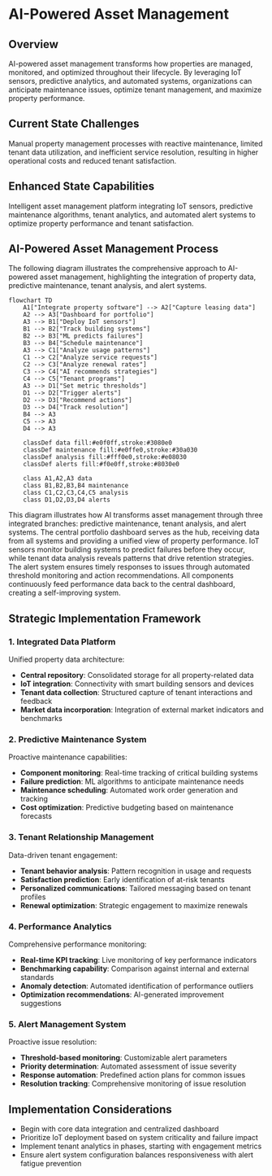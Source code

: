 # AI-Powered Asset Management

## Overview

AI-powered asset management transforms how properties are managed, monitored, and optimized throughout their lifecycle. By leveraging IoT sensors, predictive analytics, and automated systems, organizations can anticipate maintenance issues, optimize tenant management, and maximize property performance.

## Current State Challenges

Manual property management processes with reactive maintenance, limited tenant data utilization, and inefficient service resolution, resulting in higher operational costs and reduced tenant satisfaction.

## Enhanced State Capabilities

Intelligent asset management platform integrating IoT sensors, predictive maintenance algorithms, tenant analytics, and automated alert systems to optimize property performance and tenant satisfaction.

## AI-Powered Asset Management Process

The following diagram illustrates the comprehensive approach to AI-powered asset management, highlighting the integration of property data, predictive maintenance, tenant analysis, and alert systems.

```mermaid
flowchart TD
    A1["Integrate property software"] --> A2["Capture leasing data"]
    A2 --> A3["Dashboard for portfolio"]
    A3 --> B1["Deploy IoT sensors"]
    B1 --> B2["Track building systems"]
    B2 --> B3["ML predicts failures"]
    B3 --> B4["Schedule maintenance"]
    A3 --> C1["Analyze usage patterns"]
    C1 --> C2["Analyze service requests"]
    C2 --> C3["Analyze renewal rates"]
    C3 --> C4["AI recommends strategies"]
    C4 --> C5["Tenant programs"]
    A3 --> D1["Set metric thresholds"]
    D1 --> D2["Trigger alerts"]
    D2 --> D3["Recommend actions"]
    D3 --> D4["Track resolution"]
    B4 --> A3
    C5 --> A3
    D4 --> A3
    
    classDef data fill:#e0f0ff,stroke:#3080e0
    classDef maintenance fill:#e0ffe0,stroke:#30a030
    classDef analysis fill:#fff0e0,stroke:#e08030
    classDef alerts fill:#f0e0ff,stroke:#8030e0
    
    class A1,A2,A3 data
    class B1,B2,B3,B4 maintenance
    class C1,C2,C3,C4,C5 analysis
    class D1,D2,D3,D4 alerts
```

This diagram illustrates how AI transforms asset management through three integrated branches: predictive maintenance, tenant analysis, and alert systems. The central portfolio dashboard serves as the hub, receiving data from all systems and providing a unified view of property performance. IoT sensors monitor building systems to predict failures before they occur, while tenant data analysis reveals patterns that drive retention strategies. The alert system ensures timely responses to issues through automated threshold monitoring and action recommendations. All components continuously feed performance data back to the central dashboard, creating a self-improving system.

## Strategic Implementation Framework

### 1. Integrated Data Platform

Unified property data architecture:

- **Central repository**: Consolidated storage for all property-related data
- **IoT integration**: Connectivity with smart building sensors and devices
- **Tenant data collection**: Structured capture of tenant interactions and feedback
- **Market data incorporation**: Integration of external market indicators and benchmarks

### 2. Predictive Maintenance System

Proactive maintenance capabilities:

- **Component monitoring**: Real-time tracking of critical building systems
- **Failure prediction**: ML algorithms to anticipate maintenance needs
- **Maintenance scheduling**: Automated work order generation and tracking
- **Cost optimization**: Predictive budgeting based on maintenance forecasts

### 3. Tenant Relationship Management

Data-driven tenant engagement:

- **Tenant behavior analysis**: Pattern recognition in usage and requests
- **Satisfaction prediction**: Early identification of at-risk tenants
- **Personalized communications**: Tailored messaging based on tenant profiles
- **Renewal optimization**: Strategic engagement to maximize renewals

### 4. Performance Analytics

Comprehensive performance monitoring:

- **Real-time KPI tracking**: Live monitoring of key performance indicators
- **Benchmarking capability**: Comparison against internal and external standards
- **Anomaly detection**: Automated identification of performance outliers
- **Optimization recommendations**: AI-generated improvement suggestions

### 5. Alert Management System

Proactive issue resolution:

- **Threshold-based monitoring**: Customizable alert parameters
- **Priority determination**: Automated assessment of issue severity
- **Response automation**: Predefined action plans for common issues
- **Resolution tracking**: Comprehensive monitoring of issue resolution

## Implementation Considerations

- Begin with core data integration and centralized dashboard
- Prioritize IoT deployment based on system criticality and failure impact
- Implement tenant analytics in phases, starting with engagement metrics
- Ensure alert system configuration balances responsiveness with alert fatigue prevention